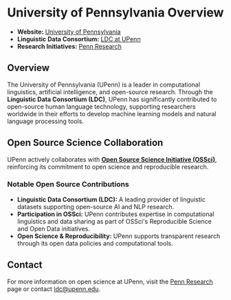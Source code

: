 # University of Pennsylvania Overview

- **Website:** [University of Pennsylvania](https://www.upenn.edu/)
- **Linguistic Data Consortium:** [LDC at UPenn](https://www.ldc.upenn.edu/)
- **Research Initiatives:** [Penn Research](https://research.upenn.edu/)

## Overview

The University of Pennsylvania (UPenn) is a leader in computational linguistics, artificial intelligence, and open-source research. Through the **Linguistic Data Consortium (LDC)**, UPenn has significantly contributed to open-source human language technology, supporting researchers worldwide in their efforts to develop machine learning models and natural language processing tools.

## Open Source Science Collaboration

UPenn actively collaborates with **[Open Source Science Initiative (OSSci)](https://www.opensource.science/)**, reinforcing its commitment to open science and reproducible research.

### Notable Open Source Contributions  

- **Linguistic Data Consortium (LDC):** A leading provider of linguistic datasets supporting open-source AI and NLP research.
- **Participation in OSSci:** UPenn contributes expertise in computational linguistics and data sharing as part of OSSci's Reproducible Science and Open Data initiatives.
- **Open Science & Reproducibility:** UPenn supports transparent research through its open data policies and computational tools.

## Contact  

For more information on open science at UPenn, visit the [Penn Research](https://research.upenn.edu/) page or contact [ldc@upenn.edu](mailto:ldc@upenn.edu).
